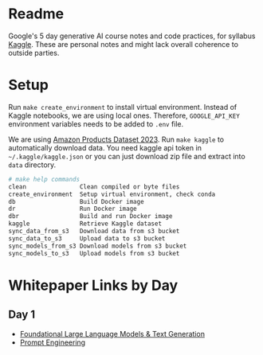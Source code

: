 # Readme

Google's 5 day generative AI course notes and code practices, for syllabus [Kaggle](https://www.kaggle.com/learn-guide/5-day-genai). These are personal notes and might lack overall coherence to outside parties. 

# Setup

Run `make create_environment` to install virtual environment. Instead of Kaggle notebooks, we are using local ones. Therefore, `GOOGLE_API_KEY` environment variables needs to be added to `.env` file.

We are using [Amazon Products Dataset 2023](https://www.kaggle.com/datasets/asaniczka/amazon-products-dataset-2023-1-4m-products). Run `make kaggle` to automatically download data. You need kaggle api token in `~/.kaggle/kaggle.json` or you can just download zip file and extract into `data` directory.

```bash
# make help commands
clean               Clean compiled or byte files 
create_environment  Setup virtual environment, check conda 
db                  Build Docker image
dr                  Run Docker image
dbr                 Build and run Docker image
kaggle              Retrieve Kaggle dataset 
sync_data_from_s3   Download data from s3 bucket
sync_data_to_s3     Upload data to s3 bucket
sync_models_from_s3 Download models from s3 bucket 
sync_models_to_s3   Upload models from s3 bucket
```

# Whitepaper Links by Day

## Day 1

- [Foundational Large Language Models & Text Generation](https://drive.google.com/file/d/1mFvTxfuJg4VNutn9wBvH_URznLRkklb3/view)
- [Prompt Engineering](https://drive.google.com/file/d/1jkQ_s8z4TQy85cVKwymhs4w3fP9PZ4xm/view)
